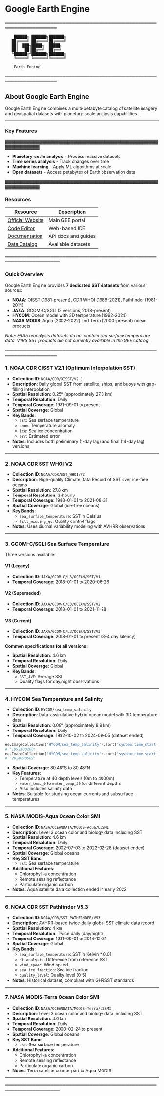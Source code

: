 # Google Earth Engine

═══════════════════════════════════════════════════════════════════

```
    ██████╗ ███████╗███████╗
   ██╔════╝ ██╔════╝██╔════╝
   ██║  ███╗█████╗  █████╗  
   ██║   ██║██╔══╝  ██╔══╝  
   ╚██████╔╝███████╗███████╗
    ╚═════╝ ╚══════╝╚══════╝
    
    Earth Engine
```

═══════════════════════════════════════════════════════════════════

## About Google Earth Engine

Google Earth Engine combines a multi-petabyte catalog of satellite imagery and geospatial datasets with planetary-scale analysis capabilities.

---

### Key Features

▓▓▓▓▓▓▓▓▓▓▓▓▓▓▓▓▓▓▓▓▓▓▓▓▓▓▓▓▓▓▓▓▓▓▓▓▓▓▓▓▓▓▓▓▓▓▓▓▓▓▓▓▓▓▓▓▓▓▓▓

- **Planetary-scale analysis** - Process massive datasets
- **Time series analysis** - Track changes over time
- **Machine learning** - Apply ML algorithms at scale
- **Open datasets** - Access petabytes of Earth observation data

▓▓▓▓▓▓▓▓▓▓▓▓▓▓▓▓▓▓▓▓▓▓▓▓▓▓▓▓▓▓▓▓▓▓▓▓▓▓▓▓▓▓▓▓▓▓▓▓▓▓▓▓▓▓▓▓▓▓▓▓


### Resources

| Resource | Description |
|----------|-------------|
| [Official Website](https://earthengine.google.com/) | Main GEE portal |
| [Code Editor](https://code.earthengine.google.com/) | Web-based IDE |
| [Documentation](https://developers.google.com/earth-engine) | API docs and guides |
| [Data Catalog](https://developers.google.com/earth-engine/datasets) | Available datasets |


════════════════════════════════════════════════════════════════════

### Quick Overview
Google Earth Engine provides **7 dedicated SST datasets** from various sources:
- **NOAA**: OISST (1981-present), CDR WHOI (1988-2021), Pathfinder (1981-2014)
- **JAXA**: GCOM-C/SGLI (3 versions, 2018-present)
- **HYCOM**: Ocean model with 3D temperature (1992-2024)
- **NASA MODIS**: Aqua (2002-2022) and Terra (2000-present) ocean products

*Note: ERA5 reanalysis datasets do not contain sea surface temperature data. VIIRS SST products are not currently available in the GEE catalog.*

═══════════════════════════════════════════════════════════════════

### 1. **NOAA CDR OISST V2.1** (Optimum Interpolation SST)
- **Collection ID**: `NOAA/CDR/OISST/V2_1`
- **Description**: Daily global SST from satellite, ships, and buoys with gap-filling interpolation
- **Spatial Resolution**: 0.25° (approximately 27.8 km)
- **Temporal Resolution**: Daily
- **Temporal Coverage**: 1981-09-01 to present
- **Spatial Coverage**: Global
- **Key Bands**: 
  - `sst`: Sea surface temperature
  - `anom`: Temperature anomaly
  - `ice`: Sea ice concentration
  - `err`: Estimated error
- **Notes**: Includes both preliminary (1-day lag) and final (14-day lag) versions

---

### 2. **NOAA CDR SST WHOI V2**
- **Collection ID**: `NOAA/CDR/SST_WHOI/V2`
- **Description**: High-quality Climate Data Record of SST over ice-free oceans
- **Spatial Resolution**: 27.8 km
- **Temporal Resolution**: 3-hourly
- **Temporal Coverage**: 1988-01-01 to 2021-08-31
- **Spatial Coverage**: Global (ice-free oceans)
- **Key Bands**: 
  - `sea_surface_temperature`: SST in Celsius
  - `fill_missing_qc`: Quality control flags
- **Notes**: Uses diurnal variability modeling with AVHRR observations

---

### 3. **GCOM-C/SGLI Sea Surface Temperature**
Three versions available:

#### **V1** (Legacy)
- **Collection ID**: `JAXA/GCOM-C/L3/OCEAN/SST/V1`
- **Temporal Coverage**: 2018-01-01 to 2020-06-28

#### **V2** (Superseded)
- **Collection ID**: `JAXA/GCOM-C/L3/OCEAN/SST/V2`
- **Temporal Coverage**: 2018-01-01 to 2021-11-28

#### **V3** (Current)
- **Collection ID**: `JAXA/GCOM-C/L3/OCEAN/SST/V3`
- **Temporal Coverage**: 2018-01-01 to present (3-4 day latency)

**Common specifications for all versions:**
- **Spatial Resolution**: 4.6 km
- **Temporal Resolution**: Daily
- **Spatial Coverage**: Global
- **Key Bands**: 
  - `SST_AVE`: Average SST
  - Quality flags for day/night observations

---

### 4. **HYCOM Sea Temperature and Salinity**
- **Collection ID**: `HYCOM/sea_temp_salinity`
- **Description**: Data-assimilative hybrid ocean model with 3D temperature data
- **Spatial Resolution**: 0.08° (approximately 8.9 km)
- **Temporal Resolution**: Daily
- **Temporal Coverage**: 1992-10-02 to 2024-09-05 (dataset ended)

```python
ee.ImageCollection('HYCOM/sea_temp_salinity').sort('system:time_start', True).first().get('system:index').getInfo()
# '1992100200'
ee.ImageCollection('HYCOM/sea_temp_salinity').sort('system:time_start', False).first().get('system:index').getInfo()
# '2024090509'
```

- **Spatial Coverage**: 80.48°S to 80.48°N
- **Key Features**: 
  - Temperature at 40 depth levels (0m to 4000m)
  - `water_temp_0` to `water_temp_39` for different depths
  - Also includes salinity data
- **Notes**: Suitable for studying ocean currents and subsurface temperatures

---

### 5. **NASA MODIS-Aqua Ocean Color SMI**
- **Collection ID**: `NASA/OCEANDATA/MODIS-Aqua/L3SMI`
- **Description**: Level 3 ocean color and biology data including SST
- **Spatial Resolution**: 4.6 km
- **Temporal Resolution**: Daily
- **Temporal Coverage**: 2002-07-03 to 2022-02-28 (dataset ended)
- **Spatial Coverage**: Global oceans
- **Key SST Band**: 
  - `sst`: Sea surface temperature
- **Additional Features**: 
  - Chlorophyll-a concentration
  - Remote sensing reflectance
  - Particulate organic carbon
- **Notes**: Aqua satellite data collection ended in early 2022

---

### 6. **NOAA CDR SST Pathfinder V5.3**
- **Collection ID**: `NOAA/CDR/SST_PATHFINDER/V53`
- **Description**: AVHRR-based twice-daily global SST climate data record
- **Spatial Resolution**: 4 km
- **Temporal Resolution**: Twice daily (day/night)
- **Temporal Coverage**: 1981-09-01 to 2014-12-31
- **Spatial Coverage**: Global
- **Key Bands**: 
  - `sea_surface_temperature`: SST in Kelvin * 0.01
  - `dt_analysis`: Difference from reference SST
  - `wind_speed`: Wind speed
  - `sea_ice_fraction`: Sea ice fraction
  - `quality_level`: Quality level (0-5)
- **Notes**: Historical dataset, compliant with GHRSST standards

---

### 7. **NASA MODIS-Terra Ocean Color SMI**
- **Collection ID**: `NASA/OCEANDATA/MODIS-Terra/L3SMI`
- **Description**: Level 3 ocean color and biology data including SST
- **Spatial Resolution**: 4.6 km
- **Temporal Resolution**: Daily
- **Temporal Coverage**: 2000-02-24 to present
- **Spatial Coverage**: Global oceans
- **Key SST Band**: 
  - `sst`: Sea surface temperature
- **Additional Features**: 
  - Chlorophyll-a concentration
  - Remote sensing reflectance
  - Particulate organic carbon
- **Notes**: Terra satellite counterpart to Aqua MODIS

---


════════════════════════════════════════════════════════════════════
